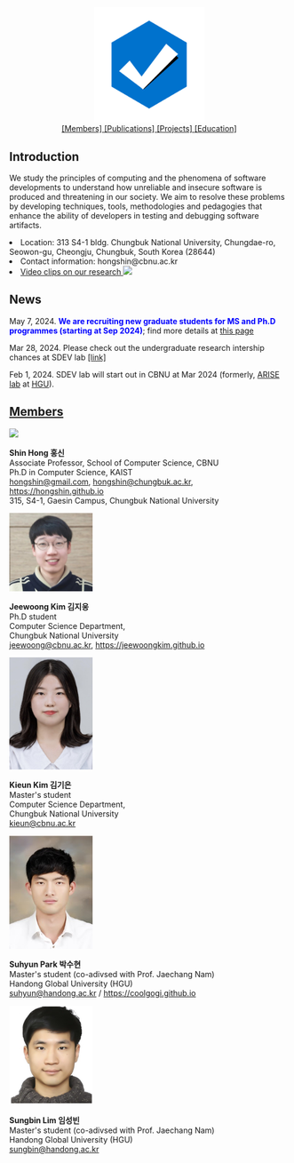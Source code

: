 <!-- Software Development and Verification Methodologies Lab -->

<!-- Software Development Methodologies and Verification Research Lab
----
School of Computer Science, Chungbuk National University (CBNU)
-->

<p style="text-align:center;">
    <img src="sdev-010.png" width=200/> <br>
    <a href="https://sdevlab.github.io/#members"> [Members]  </a>
    <a href="https://hongshin.github.io/publications"> [Publications] </a>
    <a href="https://hongshin.github.io/projects"> [Projects]  </a>
    <a href="https://hongshin.github.io/teaching"> [Education] </a>
</p>

<!--
[\[Members\]](index.md#members)  [\[\]](
) [\[Projects\]](https://hongshin.github.io/projects/) [\[Education\]](https://hongshin.github.io/teaching/)
-->

Introduction
----

We study the principles of computing and the phenomena of software developments to understand how unreliable and insecure software is produced and threatening in our society. We aim to resolve these problems by developing techniques, tools, methodologies and pedagogies that enhance the ability of developers in testing and debugging software artifacts.

<li> Location: 313 S4-1 bldg. Chungbuk National University, Chungdae-ro, Seowon-gu, Cheongju, Chungbuk, South Korea (28644) </li>
<li> Contact information: hongshin@cbnu.ac.kr </li>
<li>
<a href="https://www.youtube.com/@hongshin"> Video clips on our research <img src="https://upload.wikimedia.org/wikipedia/commons/0/09/YouTube_full-color_icon_%282017%29.svg" width=20 />  </a>
</li>

News
-----
May 7, 2024. <font color="blue"><b>We are recruiting new graduate students for MS and Ph.D programmes (starting at Sep 2024)</b></font>; find more details at [this page](http://sdevlab.github.io/recruit)

Mar 28, 2024. Please check out the undergraduate research intership chances at SDEV lab [\[link\]](http://sdevlab.github.io/undergrad)

Feb 1, 2024. SDEV lab will start out in CBNU at Mar 2024 (formerly, [ARISE lab](http://sites.google.com/view/arise-handong) at [HGU](http://handong.edu)).


[Members](#members)
----
<img src="https://hongshin.github.io/assets/img/shin.jpg" width="150"/>

**Shin Hong  홍신** <br>
Associate Professor, School of Computer Science, CBNU <br>
Ph.D in Computer Science, KAIST <br>
hongshin@gmail.com, hongshin@chungbuk.ac.kr,  https://hongshin.github.io <br>
315, S4-1, Gaesin Campus, Chungbuk National University

<img src="members/jeewoong.jpg" width="150"/>

**Jeewoong Kim 김지웅** <br>
Ph.D student<br>
Computer Science Department, <br>
Chungbuk National University <br>
jeewoong@cbnu.ac.kr, https://jeewoongkim.github.io

<img src="members/kieun.jpg" width=150 />

**Kieun Kim 김기은** <br>
Master's student <br>
Computer Science Department, <br/>
Chungbuk National University <br/>
kieun@cbnu.ac.kr

<img src="members/suhyun.jpg" width="150"/>

**Suhyun Park 박수현** <br>
Master's student (co-adivsed with Prof. Jaechang Nam) <br>
Handong Global University (HGU) <br>
suhyun@handong.ac.kr / https://coolgogi.github.io

<img src="members/sungbin.jpg" width=150/>

**Sungbin Lim 임성빈** <br>
Master's student (co-adivsed with Prof. Jaechang Nam) <br>
Handong Global University (HGU) <br>
sungbin@handong.ac.kr 


